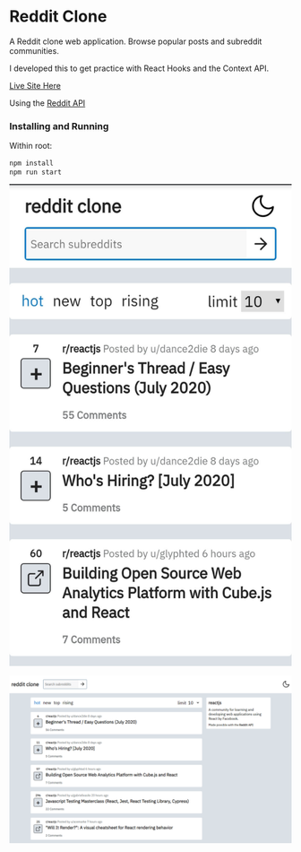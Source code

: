 # Reddit Clone

A Reddit clone web application. Browse popular posts and subreddit communities.

I developed this to get practice with React Hooks and the Context API.

[Live Site Here](https://reddit-clone.colingillespie.dev/)

Using the [Reddit API](https://reddit.com/dev/api)

### Installing and Running

Within root:

```
npm install
npm run start
```

![ReactJS Subreddit Page Desktop](https://github.com/gillescj/files/blob/master/mobile-reddit-clone-screenshot.jpg?raw=true)

![ReactJS Subreddit Page Mobile](https://github.com/gillescj/files/blob/master/reddit-clone-screenshot.png?raw=true)
